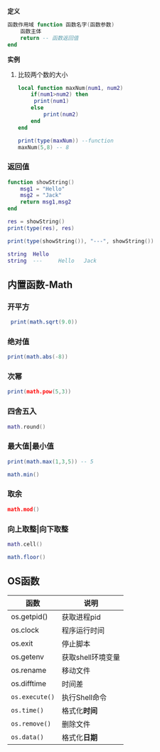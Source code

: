 **定义**

```lua
函数作用域 function 函数名字(函数参数)
    函数主体
   	return -- 函数返回值
end
```

**实例**

1. 比较两个数的大小

   ```lua
   local function maxNum(num1, num2)
       if(num1>num2) then
        print(num1)
       else
           print(num2)
       end
   end
   
   print(type(maxNum)) --function
   maxNum(5,8) -- 8
   ```
   
   
   
### 返回值

```lua
function showString()
    msg1 = "Hello"
    msg2 = "Jack"
    return msg1,msg2
end

res = showString()
print(type(res), res)

print(type(showString()), "---", showString())

string  Hello
string  ---     Hello   Jack

```





   ## 内置函数-Math

### 开平方

```lua
 print(math.sqrt(9.0))
```

### 绝对值

```lua
print(math.abs(-8))
```

### 次幂

```lua
print(math.pow(5,3))
```

### 四舍五入

```lua
math.round()
```

### 最大值|最小值

```lua
print(math.max(1,3,5)) -- 5

math.min()
```

### 取余

```lua
math.mod()
```

### 向上取整|向下取整

```lua
math.cell()

math.floor()
```

## OS函数

| 函数           | 说明              |
| -------------- | ----------------- |
| os.getpid()    | 获取进程pid       |
| os.clock       | 程序运行时间      |
| os.exit        | 停止脚本          |
| os.getenv      | 获取shell环境变量 |
| os.rename      | 移动文件          |
| os.difftime    | 时间差            |
| `os.execute()` | 执行Shell命令     |
| `os.time()`    | 格式化**时间**    |
| `os.remove()`  | 删除文件          |
| `os.data()`    | 格式化**日期**    |









